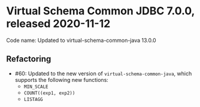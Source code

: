# Virtual Schema Common JDBC 7.0.0, released 2020-11-12

Code name: Updated to virtual-schema-common-java 13.0.0

## Refactoring

* #60: Updated to the new version of `virtual-schema-common-java`, which supports the following new functions:
    - `MIN_SCALE`
    - `COUNT((exp1, exp2))`
    - `LISTAGG`
